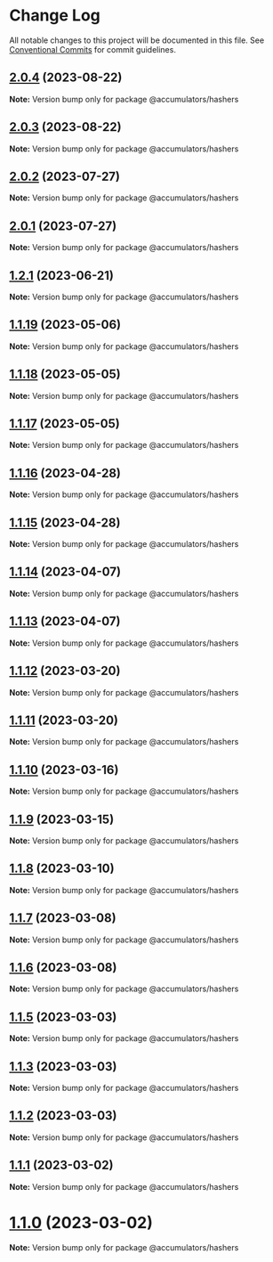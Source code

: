 # Change Log

All notable changes to this project will be documented in this file.
See [Conventional Commits](https://conventionalcommits.org) for commit guidelines.

## [2.0.4](https://github.com/HerodotusDev/accumulators/compare/v2.0.3...v2.0.4) (2023-08-22)

**Note:** Version bump only for package @accumulators/hashers





## [2.0.3](https://github.com/HerodotusDev/accumulators/compare/v2.0.2...v2.0.3) (2023-08-22)

**Note:** Version bump only for package @accumulators/hashers





## [2.0.2](https://github.com/HerodotusDev/accumulators/compare/v2.0.1...v2.0.2) (2023-07-27)

**Note:** Version bump only for package @accumulators/hashers





## [2.0.1](https://github.com/HerodotusDev/accumulators/compare/v2.1.0...v2.0.1) (2023-07-27)

**Note:** Version bump only for package @accumulators/hashers





## [1.2.1](https://github.com/HerodotusDev/accumulators/compare/v1.1.19...v1.2.1) (2023-06-21)

**Note:** Version bump only for package @accumulators/hashers





## [1.1.19](https://github.com/HerodotusDev/accumulators/compare/v1.1.18...v1.1.19) (2023-05-06)

**Note:** Version bump only for package @accumulators/hashers

## [1.1.18](https://github.com/HerodotusDev/accumulators/compare/v1.1.17...v1.1.18) (2023-05-05)

**Note:** Version bump only for package @accumulators/hashers

## [1.1.17](https://github.com/HerodotusDev/accumulators/compare/v1.1.16...v1.1.17) (2023-05-05)

**Note:** Version bump only for package @accumulators/hashers

## [1.1.16](https://github.com/HerodotusDev/accumulators/compare/v1.1.15...v1.1.16) (2023-04-28)

**Note:** Version bump only for package @accumulators/hashers

## [1.1.15](https://github.com/HerodotusDev/accumulators/compare/v1.1.14...v1.1.15) (2023-04-28)

**Note:** Version bump only for package @accumulators/hashers

## [1.1.14](https://github.com/HerodotusDev/accumulators/compare/v1.1.13...v1.1.14) (2023-04-07)

**Note:** Version bump only for package @accumulators/hashers

## [1.1.13](https://github.com/HerodotusDev/accumulators/compare/v1.1.12...v1.1.13) (2023-04-07)

**Note:** Version bump only for package @accumulators/hashers

## [1.1.12](https://github.com/HerodotusDev/accumulators/compare/v1.1.11...v1.1.12) (2023-03-20)

**Note:** Version bump only for package @accumulators/hashers

## [1.1.11](https://github.com/HerodotusDev/accumulators/compare/v1.1.10...v1.1.11) (2023-03-20)

**Note:** Version bump only for package @accumulators/hashers

## [1.1.10](https://github.com/HerodotusDev/accumulators/compare/v1.1.9...v1.1.10) (2023-03-16)

**Note:** Version bump only for package @accumulators/hashers

## [1.1.9](https://github.com/HerodotusDev/accumulators/compare/v1.1.8...v1.1.9) (2023-03-15)

**Note:** Version bump only for package @accumulators/hashers

## [1.1.8](https://github.com/HerodotusDev/accumulators/compare/v1.1.7...v1.1.8) (2023-03-10)

**Note:** Version bump only for package @accumulators/hashers

## [1.1.7](https://github.com/HerodotusDev/accumulators/compare/v1.1.6...v1.1.7) (2023-03-08)

**Note:** Version bump only for package @accumulators/hashers

## [1.1.6](https://github.com/HerodotusDev/accumulators/compare/v1.1.5...v1.1.6) (2023-03-08)

**Note:** Version bump only for package @accumulators/hashers

## [1.1.5](https://github.com/HerodotusDev/accumulators/compare/v1.1.4...v1.1.5) (2023-03-03)

**Note:** Version bump only for package @accumulators/hashers

## [1.1.3](https://github.com/HerodotusDev/accumulators/compare/v1.1.2...v1.1.3) (2023-03-03)

**Note:** Version bump only for package @accumulators/hashers

## [1.1.2](https://github.com/HerodotusDev/accumulators/compare/v1.1.1...v1.1.2) (2023-03-03)

**Note:** Version bump only for package @accumulators/hashers

## [1.1.1](https://github.com/HerodotusDev/accumulators/compare/v1.1.0...v1.1.1) (2023-03-02)

**Note:** Version bump only for package @accumulators/hashers

# [1.1.0](https://github.com/HerodotusDev/accumulators/compare/v1.1.0-alpha.0...v1.1.0) (2023-03-02)

**Note:** Version bump only for package @accumulators/hashers

